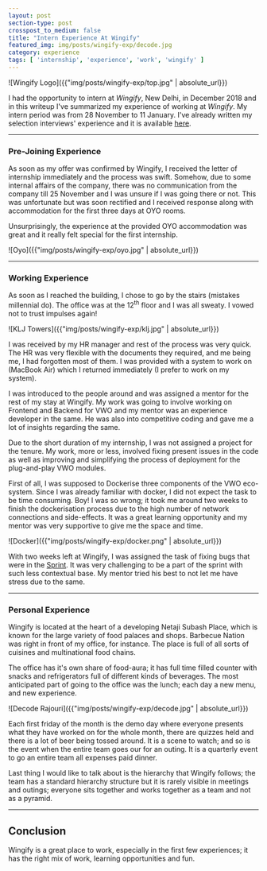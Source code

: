 ```yaml
---
layout: post
section-type: post
crosspost_to_medium: false
title: "Intern Experience At Wingify"
featured_img: img/posts/wingify-exp/decode.jpg
category: experience
tags: [ 'internship', 'experience', 'work', 'wingify' ]
---
```

![Wingify Logo]({{"img/posts/wingify-exp/top.jpg" | absolute_url}})

I had the opportunity to intern at *Wingify*, New Delhi, in December 2018 and in this writeup I've summarized my
experience of working at *Wingify*. My intern period was from 28 November to 11 January. I've already written my
selection interviews' experience and it is available [here](https://thealphadollar.github.io/experience/2018/12/10/intern-interview-wingify.html).

---
### Pre-Joining Experience

As soon as my offer was confirmed by Wingify, I received the letter of internship immediately and the process
was swift. Somehow, due to some internal affairs of the company, there was no communication from the company
till 25 November and I was unsure if I was going there or not. This was unfortunate but was soon rectified and
I received response along with accommodation for the first three days at OYO rooms. 

Unsurprisingly, the experience at the provided OYO accommodation was great and it really felt special for the
first internship.

![Oyo]({{"img/posts/wingify-exp/oyo.jpg" | absolute_url}})

---
### Working Experience

As soon as I reached the building, I chose to go by the stairs (mistakes millennial do). The office was at 
the 12<sup>th</sup> floor and I was all sweaty. I vowed not to trust impulses again!

![KLJ Towers]({{"img/posts/wingify-exp/klj.jpg" | absolute_url}})

I was received by my HR manager and rest of the process was very quick. The HR was very flexible with the documents they required,
and me being me, I had forgotten most of them. I was provided with a system to work on (MacBook Air) which I returned 
immediately (I prefer to work on my system). 

I was introduced to the people around and was assigned a mentor for the rest of my stay at Wingify. My work
was going to involve working on Frontend and Backend for VWO and my mentor was an experience developer in the same.
He was also into competitive coding and gave me a lot of insights regarding the same.

Due to the short duration of my internship, I was not assigned a project for the tenure. My work, more or less,
involved fixing present issues in the code as well as improving and simplifying the process of deployment for
the plug-and-play VWO modules.

First of all, I was supposed to Dockerise three components of the VWO eco-system. Since I was already familiar with
docker, I did not expect the task to be time consuming. Boy! I was so wrong; it took me around two weeks to finish the 
dockerisation process due to the high number of network connections and side-effects. It was a great learning opportunity
and my mentor was very supportive to give me the space and time.

![Docker]({{"img/posts/wingify-exp/docker.png" | absolute_url}})

With two weeks left at Wingify, I was assigned the task of fixing bugs that were in the 
[Sprint](https://searchsoftwarequality.techtarget.com/definition/Scrum-sprint). It was very challenging to be a part
of the sprint with such less contextual base. My mentor tried his best to not let me have stress due to the same.

---
### Personal Experience

Wingify is located at the heart of a developing Netaji Subash Place, which is known for the large variety
of food palaces and shops. Barbecue Nation was right in front of my office, for instance. The place is full of
all sorts of cuisines and multinational food chains.

The office has it's own share of food-aura; it has full time filled counter with snacks and refrigerators full of
different kinds of beverages. The most anticipated part of going to the office was the lunch; each day a new menu, and 
new experience.

![Decode Rajouri]({{"img/posts/wingify-exp/decode.jpg" | absolute_url}})

Each first friday of the month is the demo day where everyone presents what they have worked on for the whole
month, there are quizzes held and there is a lot of beer being tossed around. It is a scene to watch; and so is the
event when the entire team goes our for an outing. It is a quarterly event to go an entire team all expenses paid dinner.

Last thing I would like to talk about is the hierarchy that Wingify follows; the team has a standard hierarchy structure but it
is rarely visible in meetings and outings; everyone sits together and works together as a team and not as a
pyramid.

---
## Conclusion

Wingify is a great place to work, especially in the first few experiences; it has the right mix of work, learning
opportunities and fun. 
